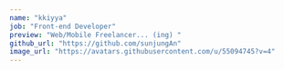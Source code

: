 ```yaml
---
name: "kkiyya"
job: "Front-end Developer"
preview: "Web/Mobile Freelancer... (ing) "
github_url: "https://github.com/sunjungAn"
image_url: "https://avatars.githubusercontent.com/u/55094745?v=4"
---
```

